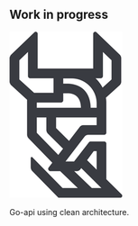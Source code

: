 ## Work in progress

![alt text](https://github.com/RobinBaeckman/hermod-api/blob/master/hermod.png)

Go-api using clean architecture.
